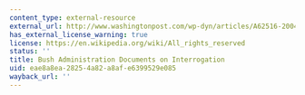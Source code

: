 ```yaml
---
content_type: external-resource
external_url: http://www.washingtonpost.com/wp-dyn/articles/A62516-2004Jun22.html
has_external_license_warning: true
license: https://en.wikipedia.org/wiki/All_rights_reserved
status: ''
title: Bush Administration Documents on Interrogation
uid: eae8a8ea-2825-4a82-a8af-e6399529e085
wayback_url: ''
---
```

